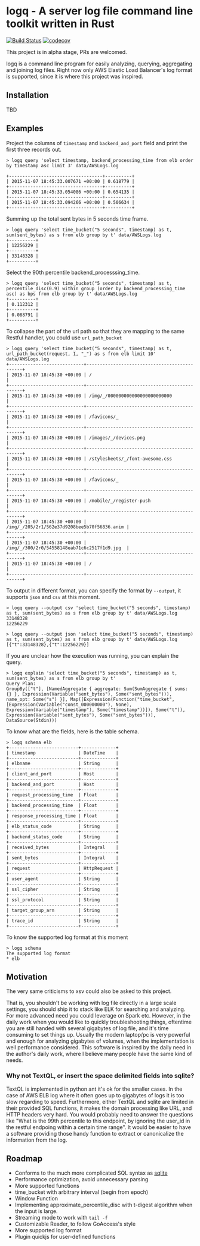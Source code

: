 # logq - A server log file command line toolkit written in Rust

[![Build Status](https://travis-ci.com/MnO2/logq.svg?branch=master)](https://travis-ci.com/MnO2/logq)
[![codecov](https://codecov.io/gh/MnO2/logq/branch/master/graph/badge.svg)](https://codecov.io/gh/MnO2/logq)


This project is in alpha stage, PRs are welcomed.

logq is a command line program for easily analyzing, querying, aggregating and
joining log files. Right now only AWS Elastic Load Balancer's log format is
supported, since it is where this project was inspired.


## Installation

TBD

## Examples

Project the columns of `timestamp` and `backend_and_port` field and print the first three records out.

```
> logq query 'select timestamp, backend_processing_time from elb order by timestamp asc limit 3' data/AWSLogs.log

+-----------------------------------+----------+
| 2015-11-07 18:45:33.007671 +00:00 | 0.618779 |
+-----------------------------------+----------+
| 2015-11-07 18:45:33.054086 +00:00 | 0.654135 |
+-----------------------------------+----------+
| 2015-11-07 18:45:33.094266 +00:00 | 0.506634 |
+-----------------------------------+----------+
```


Summing up the total sent bytes in 5 seconds time frame.
```
> logq query 'select time_bucket("5 seconds", timestamp) as t, sum(sent_bytes) as s from elb group by t' data/AWSLogs.log
+----------+
| 12256229 |
+----------+
| 33148328 |
+----------+
```


Select the 90th percentile backend_processsing_time.
```
> logq query 'select time_bucket("5 seconds", timestamp) as t, percentile_disc(0.9) within group (order by backend_processing_time asc) as bps from elb group by t' data/AWSLogs.log
+----------+
| 0.112312 |
+----------+
| 0.088791 |
+----------+
```

To collapse the part of the url path so that they are mapping to the same Restful handler, you could use `url_path_bucket`
```
> logq query 'select time_bucket("5 seconds", timestamp) as t, url_path_bucket(request, 1, "_") as s from elb limit 10' data/AWSLogs.log
+----------------------------+----------------------------------------------+
| 2015-11-07 18:45:30 +00:00 | /                                            |
+----------------------------+----------------------------------------------+
| 2015-11-07 18:45:30 +00:00 | /img/_/000000000000000000000000              |
+----------------------------+----------------------------------------------+
| 2015-11-07 18:45:30 +00:00 | /favicons/_                                  |
+----------------------------+----------------------------------------------+
| 2015-11-07 18:45:30 +00:00 | /images/_/devices.png                        |
+----------------------------+----------------------------------------------+
| 2015-11-07 18:45:30 +00:00 | /stylesheets/_/font-awesome.css              |
+----------------------------+----------------------------------------------+
| 2015-11-07 18:45:30 +00:00 | /favicons/_                                  |
+----------------------------+----------------------------------------------+
| 2015-11-07 18:45:30 +00:00 | /mobile/_/register-push                      |
+----------------------------+----------------------------------------------+
| 2015-11-07 18:45:30 +00:00 | /img/_/205/2r1/562e37d9208bee5b70f56836.anim |
+----------------------------+----------------------------------------------+
| 2015-11-07 18:45:30 +00:00 | /img/_/300/2r0/54558148eab71c6c2517f1d9.jpg  |
+----------------------------+----------------------------------------------+
| 2015-11-07 18:45:30 +00:00 | /                                            |
+----------------------------+----------------------------------------------+
```

To output in different format, you can specify the format by `--output`, it supports `json` and `csv` at this moment.
```
> logq query --output csv 'select time_bucket("5 seconds", timestamp) as t, sum(sent_bytes) as s from elb group by t' data/AWSLogs.log
33148328
12256229
```

```
> logq query --output json 'select time_bucket("5 seconds", timestamp) as t, sum(sent_bytes) as s from elb group by t' data/AWSLogs.log
[{"t":33148328},{"t":12256229}]
```

If you are unclear how the execution was running, you can explain the query.
```
> logq explain 'select time_bucket("5 seconds", timestamp) as t, sum(sent_bytes) as s from elb group by t'
Query Plan:
GroupBy(["t"], [NamedAggregate { aggregate: Sum(SumAggregate { sums: {} }, Expression(Variable("sent_bytes"), Some("sent_bytes"))), name_opt: Some("s") }], Map([Expression(Function("time_bucket", [Expression(Variable("const_000000000"), None), Expression(Variable("timestamp"), Some("timestamp"))]), Some("t")), Expression(Variable("sent_bytes"), Some("sent_bytes"))], DataSource(Stdin)))
```

To know what are the fields, here is the table schema.
```
> logq schema elb
+--------------------------+-------------+
| timestamp                | DateTime    |
+--------------------------+-------------+
| elbname                  | String      |
+--------------------------+-------------+
| client_and_port          | Host        |
+--------------------------+-------------+
| backend_and_port         | Host        |
+--------------------------+-------------+
| request_processing_time  | Float       |
+--------------------------+-------------+
| backend_processing_time  | Float       |
+--------------------------+-------------+
| response_processing_time | Float       |
+--------------------------+-------------+
| elb_status_code          | String      |
+--------------------------+-------------+
| backend_status_code      | String      |
+--------------------------+-------------+
| received_bytes           | Integral    |
+--------------------------+-------------+
| sent_bytes               | Integral    |
+--------------------------+-------------+
| request                  | HttpRequest |
+--------------------------+-------------+
| user_agent               | String      |
+--------------------------+-------------+
| ssl_cipher               | String      |
+--------------------------+-------------+
| ssl_protocol             | String      |
+--------------------------+-------------+
| target_group_arn         | String      |
+--------------------------+-------------+
| trace_id                 | String      |
+--------------------------+-------------+
```

To know the supported log format at this moment
```
> logq schema 
The supported log format
* elb
```

## Motivation

The very same criticisms to xsv could also be asked to this project.

That is, you shouldn't be working with log file directly in a large scale settings, you should ship it to stack like ELK for searching and analyzing. For more advanced need you could leverage on Spark etc. However, in the daily work when you
would like to quickly troubleshooting things, oftentime you are still handed with several gigabytes of log file, and it's time consuming to set things up.  Usually the modern laptop/pc is very powerful and enough for analyzing gigabytes of volumes, when the implementation is well performance considered.
This software is inspired by the daily need in the author's daily work, where I
believe many people have the same kind of needs.

### Why not TextQL, or insert the space delimited fields into sqlite?

TextQL is implemented in python ant it's ok for the smaller cases. In the case
of AWS ELB log where it often goes up to gigabytes of logs it is too slow
regarding to speed. Furthermore, either TextQL and sqlite are limited in their
provided SQL functions, it makes the domain processing like URL, and HTTP
headers very hard. You would probably need to answer the questions like "What is
the 99th percentile to this endpoint, by ignoring the user_id in the restful
endpoing within a certain time range". It would be easier to have a software
providing those handy function to extract or canonicalize the information from
the log.


## Roadmap

* Conforms to the much more complicated SQL syntax as [sqlite](https://www.sqlite.org/lang_expr.html)
* Performance optimization, avoid unnecessary parsing
* More supported functions
* time_bucket with arbitrary interval (begin from epoch)
* Window Function
* Implementing approximate_percentile_disc with t-digest algorithm when the input is large.
* Streaming mode to work with `tail -f`
* Customizable Reader, to follow GoAccess's style
* More supported log format
* Plugin quickjs for user-defined functions